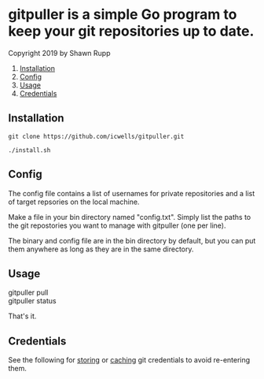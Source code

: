 # gitpuller is a simple Go program to keep your git repositories up to date.  

Copyright 2019 by Shawn Rupp

1. [Installation](#installation)  
2. [Config](#config)
3. [Usage](#usage)  
4. [Credentials](#credentials)  


## Installation  

	git clone https://github.com/icwells/gitpuller.git  

	./install.sh

## Config  
The config file contains a list of usernames for private repositories and a list of target repsories on the local machine.  

Make a file in your bin directory named "config.txt". Simply list the paths to the git repostories you want to manage with gitpuller (one per line).

The binary and config file are in the bin directory by default, but you can put them anywhere as long as they are in the same directory.  

## Usage  
gitpuller pull  
gitpuller status  

That's it.  

## Credentials  
See the following for [storing](https://git-scm.com/docs/git-credential-store) or [caching](https://git-scm.com/docs/git-credential-cache) git credentials to avoid re-entering them.  
